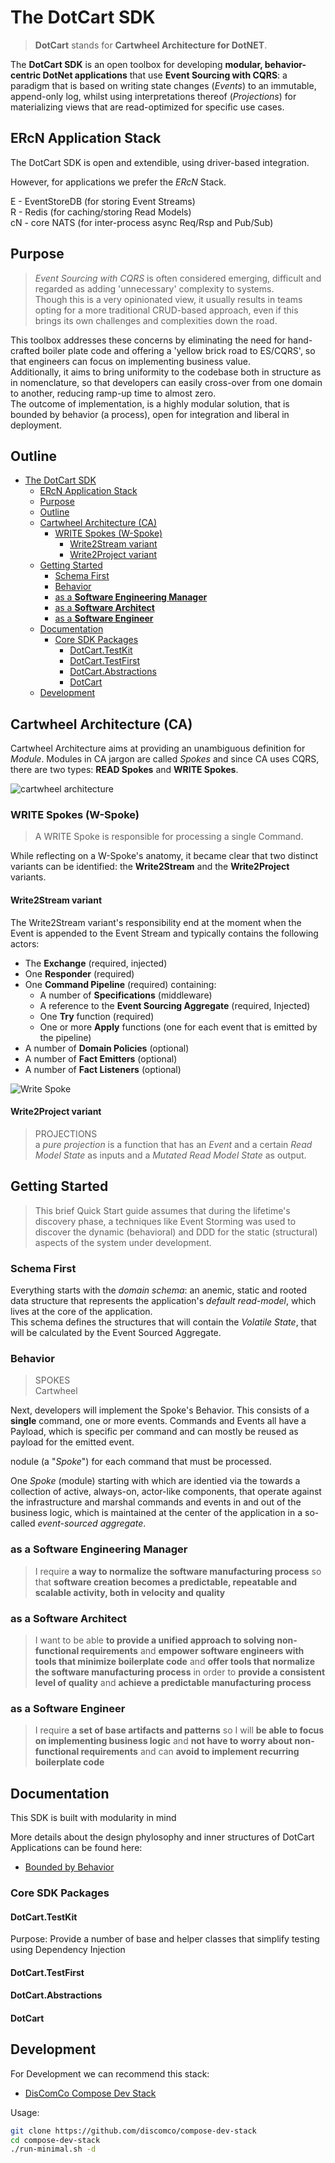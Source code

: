 # The DotCart SDK

> **DotCart** stands for **Cartwheel Architecture for DotNET**.

The **DotCart SDK** is an open toolbox for developing **modular, behavior-centric DotNet applications** that use **Event Sourcing with CQRS**: a paradigm that is based on writing state changes (_Events_) to an immutable, append-only log, whilst using  interpretations thereof (_Projections_) for materializing views that are read-optimized for specific use cases.

## ERcN Application Stack

The DotCart SDK is open and extendible, using driver-based integration.  

However, for applications we prefer the _ERcN_ Stack.

E - EventStoreDB (for storing Event Streams)  
R - Redis (for caching/storing Read Models)  
cN - core NATS (for inter-process async Req/Rsp and Pub/Sub)

## Purpose

 > _Event Sourcing with CQRS_ is often considered emerging, difficult and regarded as adding 'unnecessary' complexity to systems.  
 Though this is a very opinionated view, it usually results in teams opting for a more traditional CRUD-based approach, even if this brings its own challenges and complexities down the road.

This toolbox addresses these concerns by eliminating the need for hand-crafted boiler plate code and offering a 'yellow brick road to ES/CQRS', so that engineers can focus on implementing business value.  
Additionally, it aims to bring uniformity to the codebase both in structure as in nomenclature, so that developers can easily cross-over from one domain to another, reducing ramp-up time to almost zero.  
The outcome of implementation, is a highly modular solution, that is bounded by behavior (a process), open for integration and liberal in deployment.

## Outline

- [The DotCart SDK](#the-dotcart-sdk)
  - [ERcN Application Stack](#ercn-application-stack)
  - [Purpose](#purpose)
  - [Outline](#outline)
  - [Cartwheel Architecture (CA)](#cartwheel-architecture-ca)
    - [WRITE Spokes (W-Spoke)](#write-spokes-w-spoke)
      - [Write2Stream variant](#write2stream-variant)
      - [Write2Project variant](#write2project-variant)
  - [Getting Started](#getting-started)
    - [Schema First](#schema-first)
    - [Behavior](#behavior)
    - [as a **Software Engineering Manager**](#as-a-software-engineering-manager)
    - [as a **Software Architect**](#as-a-software-architect)
    - [as a **Software Engineer**](#as-a-software-engineer)
  - [Documentation](#documentation)
    - [Core SDK Packages](#core-sdk-packages)
      - [DotCart.TestKit](#dotcarttestkit)
      - [DotCart.TestFirst](#dotcarttestfirst)
      - [DotCart.Abstractions](#dotcartabstractions)
      - [DotCart](#dotcart)
  - [Development](#development)

## Cartwheel Architecture (CA)

Cartwheel Architecture aims at providing an unambiguous definition for _Module_. Modules in CA jargon are called _Spokes_ and since CA uses CQRS, there are two types: **READ Spokes** and **WRITE Spokes**.  

 ![cartwheel architecture](image/README/cartwheel-arch.png)

### WRITE Spokes (W-Spoke)

> A WRITE Spoke is responsible for processing a single Command.

While reflecting on a W-Spoke's anatomy, it became clear that two  distinct variants can be identified: the **Write2Stream** and the **Write2Project** variants.

#### Write2Stream variant

The Write2Stream variant's responsibility end at the moment when the Event is appended to the Event Stream and typically contains the following actors:

- The **Exchange** (required, injected)
- One **Responder** (required)
- One **Command Pipeline** (required) containing:
  - A number of **Specifications** (middleware)
  - A reference to the **Event Sourcing Aggregate** (required, Injected)
  - One **Try** function (required)
  - One or more **Apply** functions (one for each event that is emitted by the pipeline)
- A number of **Domain Policies** (optional)
- A number of **Fact Emitters** (optional)
- A number of **Fact Listeners** (optional)

![Write Spoke](image/README/write-spoke.png)

#### Write2Project variant

> PROJECTIONS  
a _pure projection_ is a function that has an _Event_ and a certain _Read Model State_ as inputs and a _Mutated Read Model State_ as output.


## Getting Started

> This brief Quick Start guide assumes that during the lifetime's discovery phase, a techniques like Event Storming was used to discover the dynamic (behavioral) and DDD for the static (structural) aspects of the system under development.

### Schema First

Everything starts with the _domain schema_: an anemic, static and rooted data structure that represents the application's _default read-model_, which lives at the core of the application.  
This schema defines the structures that will contain the _Volatile State_, that will be calculated by the Event Sourced Aggregate.

### Behavior

> SPOKES  
> Cartwheel 

Next, developers will implement the Spoke's Behavior. This consists of a **single** command, one or more events. Commands and Events all have a Payload, which is specific per command and can mostly be reused as payload for the emitted event.

 nodule (a "_Spoke_") for each command that must be processed.

One _Spoke_ (module) starting with  which are identied via the towards a collection of active, always-on, actor-like components, that operate against the infrastructure and marshal commands and events in and out of the business logic, which is maintained at the center of the application in a so-called _event-sourced aggregate_.


### as a **Software Engineering Manager**

> I require **a way to normalize the software manufacturing process**
> so that **software creation becomes a predictable, repeatable and scalable activity, both in velocity and quality**

### as a **Software Architect**

> I want to be able **to provide a unified approach to solving non-functional requirements**
> and **empower software engineers with tools that minimize boilerplate code**
> and **offer tools that normalize the software manufacturing process**
> in order to **provide a consistent level of quality**
> and **achieve a predictable manufacturing process**

### as a **Software Engineer**

> I require **a set of base artifacts and patterns**
> so I will **be able to focus on implementing business logic**
> and **not have to worry about non-functional requirements**
> and can **avoid to implement recurring boilerplate code**

## Documentation

This SDK is built with modularity in mind

More details about the design phylosophy and inner structures of DotCart Applications can be found here:

- [Bounded by Behavior](https://docs.google.com/document/d/1io3HsGItmu02Nx4hHru9wVLnF6lTiQDVecko-ga6Pg0/edit?usp=sharing)


### Core SDK Packages

#### DotCart.TestKit

Purpose: Provide a number of base and helper classes that simplify testing using Dependency Injection

#### DotCart.TestFirst

#### DotCart.Abstractions

#### DotCart



## Development

For Development we can recommend this stack:

- [DisComCo Compose Dev Stack](https://github.com/discomco/compose-dev-stack)

Usage:

```bash
git clone https://github.com/discomco/compose-dev-stack
cd compose-dev-stack
./run-minimal.sh -d
```
